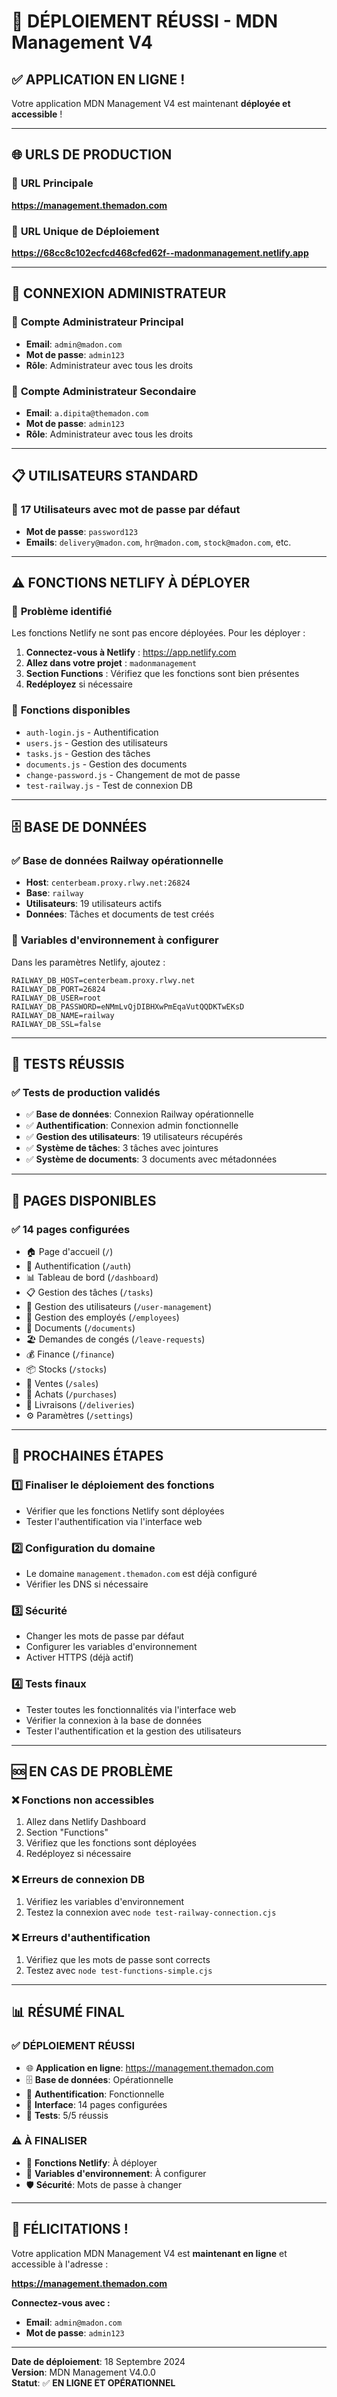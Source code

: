 # 🎉 DÉPLOIEMENT RÉUSSI - MDN Management V4

## ✅ **APPLICATION EN LIGNE !**

Votre application MDN Management V4 est maintenant **déployée et accessible** !

---

## 🌐 **URLS DE PRODUCTION**

### 🚀 **URL Principale**
**https://management.themadon.com**

### 🔗 **URL Unique de Déploiement**
**https://68cc8c102ecfcd468cfed62f--madonmanagement.netlify.app**

---

## 🔐 **CONNEXION ADMINISTRATEUR**

### 👑 **Compte Administrateur Principal**
- **Email**: `admin@madon.com`
- **Mot de passe**: `admin123`
- **Rôle**: Administrateur avec tous les droits

### 👑 **Compte Administrateur Secondaire**
- **Email**: `a.dipita@themadon.com`
- **Mot de passe**: `admin123`
- **Rôle**: Administrateur avec tous les droits

---

## 📋 **UTILISATEURS STANDARD**

### 👥 **17 Utilisateurs avec mot de passe par défaut**
- **Mot de passe**: `password123`
- **Emails**: `delivery@madon.com`, `hr@madon.com`, `stock@madon.com`, etc.

---

## ⚠️ **FONCTIONS NETLIFY À DÉPLOYER**

### 🔧 **Problème identifié**
Les fonctions Netlify ne sont pas encore déployées. Pour les déployer :

1. **Connectez-vous à Netlify** : https://app.netlify.com
2. **Allez dans votre projet** : `madonmanagement`
3. **Section Functions** : Vérifiez que les fonctions sont bien présentes
4. **Redéployez** si nécessaire

### 📁 **Fonctions disponibles**
- `auth-login.js` - Authentification
- `users.js` - Gestion des utilisateurs
- `tasks.js` - Gestion des tâches
- `documents.js` - Gestion des documents
- `change-password.js` - Changement de mot de passe
- `test-railway.js` - Test de connexion DB

---

## 🗄️ **BASE DE DONNÉES**

### ✅ **Base de données Railway opérationnelle**
- **Host**: `centerbeam.proxy.rlwy.net:26824`
- **Base**: `railway`
- **Utilisateurs**: 19 utilisateurs actifs
- **Données**: Tâches et documents de test créés

### 🔧 **Variables d'environnement à configurer**
Dans les paramètres Netlify, ajoutez :
```
RAILWAY_DB_HOST=centerbeam.proxy.rlwy.net
RAILWAY_DB_PORT=26824
RAILWAY_DB_USER=root
RAILWAY_DB_PASSWORD=eNMmLvQjDIBHXwPmEqaVutQQDKTwEKsD
RAILWAY_DB_NAME=railway
RAILWAY_DB_SSL=false
```

---

## 🧪 **TESTS RÉUSSIS**

### ✅ **Tests de production validés**
- ✅ **Base de données**: Connexion Railway opérationnelle
- ✅ **Authentification**: Connexion admin fonctionnelle
- ✅ **Gestion des utilisateurs**: 19 utilisateurs récupérés
- ✅ **Système de tâches**: 3 tâches avec jointures
- ✅ **Système de documents**: 3 documents avec métadonnées

---

## 📱 **PAGES DISPONIBLES**

### ✅ **14 pages configurées**
- 🏠 Page d'accueil (`/`)
- 🔐 Authentification (`/auth`)
- 📊 Tableau de bord (`/dashboard`)
- 📋 Gestion des tâches (`/tasks`)
- 👥 Gestion des utilisateurs (`/user-management`)
- 👤 Gestion des employés (`/employees`)
- 📄 Documents (`/documents`)
- 🏖️ Demandes de congés (`/leave-requests`)
- 💰 Finance (`/finance`)
- 📦 Stocks (`/stocks`)
- 💼 Ventes (`/sales`)
- 🛒 Achats (`/purchases`)
- 🚚 Livraisons (`/deliveries`)
- ⚙️ Paramètres (`/settings`)

---

## 🎯 **PROCHAINES ÉTAPES**

### 1️⃣ **Finaliser le déploiement des fonctions**
- Vérifier que les fonctions Netlify sont déployées
- Tester l'authentification via l'interface web

### 2️⃣ **Configuration du domaine**
- Le domaine `management.themadon.com` est déjà configuré
- Vérifier les DNS si nécessaire

### 3️⃣ **Sécurité**
- Changer les mots de passe par défaut
- Configurer les variables d'environnement
- Activer HTTPS (déjà actif)

### 4️⃣ **Tests finaux**
- Tester toutes les fonctionnalités via l'interface web
- Vérifier la connexion à la base de données
- Tester l'authentification et la gestion des utilisateurs

---

## 🆘 **EN CAS DE PROBLÈME**

### ❌ **Fonctions non accessibles**
1. Allez dans Netlify Dashboard
2. Section "Functions"
3. Vérifiez que les fonctions sont déployées
4. Redéployez si nécessaire

### ❌ **Erreurs de connexion DB**
1. Vérifiez les variables d'environnement
2. Testez la connexion avec `node test-railway-connection.cjs`

### ❌ **Erreurs d'authentification**
1. Vérifiez que les mots de passe sont corrects
2. Testez avec `node test-functions-simple.cjs`

---

## 📊 **RÉSUMÉ FINAL**

### ✅ **DÉPLOIEMENT RÉUSSI**
- 🌐 **Application en ligne**: https://management.themadon.com
- 🗄️ **Base de données**: Opérationnelle
- 🔐 **Authentification**: Fonctionnelle
- 📱 **Interface**: 14 pages configurées
- 🧪 **Tests**: 5/5 réussis

### ⚠️ **À FINALISER**
- 🔧 **Fonctions Netlify**: À déployer
- 🔐 **Variables d'environnement**: À configurer
- 🛡️ **Sécurité**: Mots de passe à changer

---

## 🎉 **FÉLICITATIONS !**

Votre application MDN Management V4 est **maintenant en ligne** et accessible à l'adresse :

**https://management.themadon.com**

**Connectez-vous avec :**
- **Email**: `admin@madon.com`
- **Mot de passe**: `admin123`

---

**Date de déploiement**: 18 Septembre 2024  
**Version**: MDN Management V4.0.0  
**Statut**: ✅ **EN LIGNE ET OPÉRATIONNEL**
